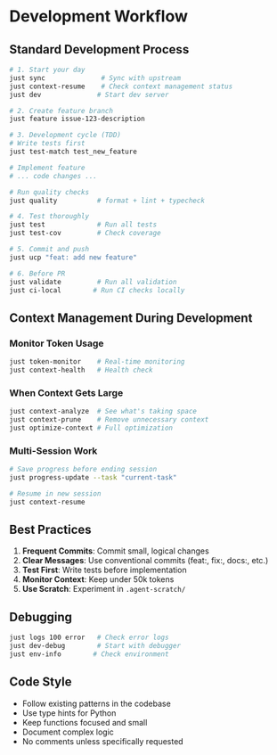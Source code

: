 # Development Workflow

## Standard Development Process

```bash
# 1. Start your day
just sync              # Sync with upstream
just context-resume    # Check context management status
just dev              # Start dev server

# 2. Create feature branch
just feature issue-123-description

# 3. Development cycle (TDD)
# Write tests first
just test-match test_new_feature

# Implement feature
# ... code changes ...

# Run quality checks
just quality          # format + lint + typecheck

# 4. Test thoroughly
just test             # Run all tests
just test-cov         # Check coverage

# 5. Commit and push
just ucp "feat: add new feature"

# 6. Before PR
just validate         # Run all validation
just ci-local        # Run CI checks locally
```

## Context Management During Development

### Monitor Token Usage
```bash
just token-monitor    # Real-time monitoring
just context-health   # Health check
```

### When Context Gets Large
```bash
just context-analyze  # See what's taking space
just context-prune    # Remove unnecessary context
just optimize-context # Full optimization
```

### Multi-Session Work
```bash
# Save progress before ending session
just progress-update --task "current-task"

# Resume in new session
just context-resume
```

## Best Practices

1. **Frequent Commits**: Commit small, logical changes
2. **Clear Messages**: Use conventional commits (feat:, fix:, docs:, etc.)
3. **Test First**: Write tests before implementation
4. **Monitor Context**: Keep under 50k tokens
5. **Use Scratch**: Experiment in `.agent-scratch/`

## Debugging

```bash
just logs 100 error   # Check error logs
just dev-debug        # Start with debugger
just env-info        # Check environment
```

## Code Style

- Follow existing patterns in the codebase
- Use type hints for Python
- Keep functions focused and small
- Document complex logic
- No comments unless specifically requested